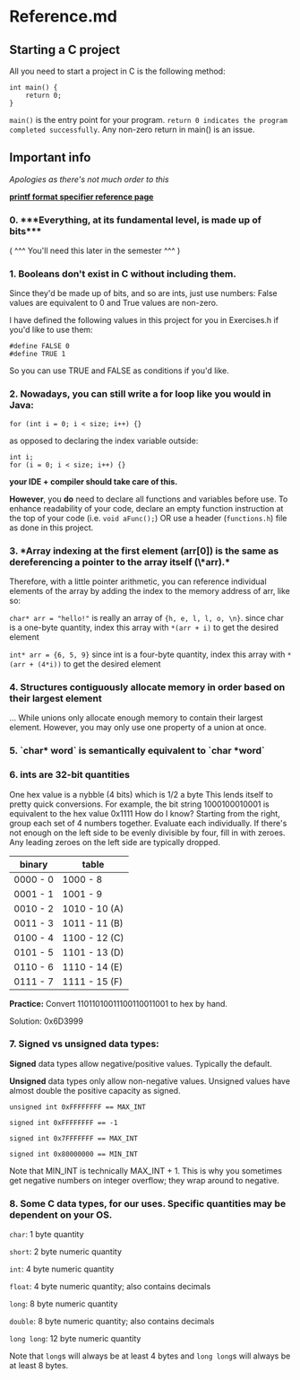 <h1> Reference.md </h1>

<h2> Starting a C project </h2>

All you need to start a project in C is the following method:
```
int main() {
    return 0;
}
```
`main()` is the entry point for your program. 
`return 0 indicates the program completed successfully`. Any non-zero return in main() is an issue.

<h2> Important info </h2>

*Apologies as there's not much order to this*

[**printf format specifier reference page**](https://alvinalexander.com/programming/printf-format-cheat-sheet/)


<h3> 0. ***Everything, at its fundamental level, is made up of bits*** </h3>

   ( ^^^ You'll need this later in the semester ^^^ )
    

<h3> 1. Booleans don't exist in C without including them. </h3>
Since they'd be made up of bits, and so are ints, just use numbers: False values are equivalent to 0 and True values are non-zero. 

I have defined the following values in this project for you in Exercises.h if you'd like to use them:
```
#define FALSE 0
#define TRUE 1
```
So you can use TRUE and FALSE as conditions if you'd like.


<h3> 2. Nowadays, you can still write a for loop like you would in Java: </h3>

`for (int i = 0; i < size; i++) {}`

as opposed to declaring the index variable outside:

```
int i;
for (i = 0; i < size; i++) {}
```

**your IDE + compiler should take care of this.**

**However**, you **do** need to declare all functions and variables before use. To enhance readability of your code, declare an empty function instruction at the top of your code (i.e. `void aFunc();`) OR use a header (`functions.h`) file as done in this project.


<h3> 3. *Array indexing at the first element (arr[0]) is the same as dereferencing a pointer to the array itself (\*arr).* </h3>
Therefore, with a little pointer arithmetic, you can reference individual elements of the array by adding the index to the memory address of arr, like so:

`char* arr = "hello!"` is really an array of `{h, e, l, l, o, \n}`.
since char is a one-byte quantity, index this array with `*(arr + i)`
to get the desired element

`int* arr = {6, 5, 9}`
since int is a four-byte quantity, index this array with `*(arr + (4*i))` to get the desired element


<h3> 4. Structures contiguously allocate memory in order based on their largest element </h3> 
... While unions only allocate enough memory to contain their largest element. However, you may only use one property of a union at once.


<h3> 5. `char* word` is semantically equivalent to `char *word` </h3>


<h3> 6. ints are 32-bit quantities </h3>
One hex value is a nybble (4 bits) which is 1/2 a byte
This lends itself to pretty quick conversions. For example, the bit string
1000100010001 is equivalent to the hex value 0x1111
How do I know?
Starting from the right, group each set of 4 numbers together. Evaluate each individually. If there's not enough on the left side to be evenly divisible by four, fill in with zeroes. Any leading zeroes on the left side are typically dropped.

binary   | table 
-------- | --------
0000 - 0 | 1000 - 8
0001 - 1 | 1001 - 9
0010 - 2 | 1010 - 10 (A)
0011 - 3 | 1011 - 11 (B)
0100 - 4 | 1100 - 12 (C)
0101 - 5 | 1101 - 13 (D)
0110 - 6 | 1110 - 14 (E)
0111 - 7 | 1111 - 15 (F)

**__Practice:__** 
Convert 11011010011100110011001 to hex by hand.

Solution: 0x6D3999
 
 
<h3> 7. Signed vs unsigned data types: </h3>

**Signed** data types allow negative/positive values. Typically the default.

**Unsigned** data types only allow non-negative values. Unsigned values have almost double the positive capacity as signed.

`unsigned int 0xFFFFFFFF == MAX_INT`

`signed int 0xFFFFFFFF == -1`

`signed int 0x7FFFFFFF == MAX_INT`

`signed int 0x80000000 == MIN_INT`

Note that MIN_INT is technically MAX_INT + 1. This is why you sometimes get negative numbers on integer overflow; they wrap around to negative.


<h3> 8. Some C data types, for our uses. Specific quantities may be dependent on your OS. </h3>

`char`: 1 byte quantity

`short`: 2 byte numeric quantity

`int`: 4 byte numeric quantity

`float`: 4 byte numeric quantity; also contains decimals

`long`: 8 byte numeric quantity

`double`: 8 byte numeric quantity; also contains decimals

`long long`: 12 byte numeric quantity

Note that `long`s will always be at least 4 bytes and `long long`s will always be at least 8 bytes.
